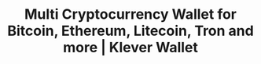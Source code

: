 ---
# page title
title_page: "Assets"
# meta title
title: "Multi Cryptocurrency Wallet for Bitcoin, Ethereum, Litecoin, Tron and more | Klever Wallet "
# meta description
description : "Smart and secure crypto wallet for Bitcoin (BTC), TRON (TRX), Ethereum (ETH), Binance (BNB), Litecoin (LTC), USD Stablecoins (USDT) and other top cryptocurrency assets. And growing … there is still a lot of room for additions."
---